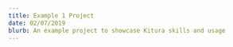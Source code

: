 ```yaml
---
title: Example 1 Project
date: 02/07/2019
blurb: An example project to showcase Kitura skills and usage
---
```

